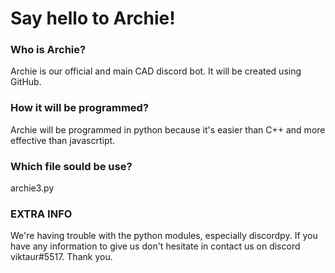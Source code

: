 # Say hello to Archie!
### Who is Archie?
Archie is our official and main CAD discord bot. It will be created using GitHub.
### How it will be programmed?
Archie will be programmed in python because it's easier than C++ and more effective than javascrtipt.
### Which file sould be use?
archie3.py
### EXTRA INFO
We're having trouble with the python modules, especially discordpy. If you have any information to give us don't hesitate in contact us on discord viktaur#5517. Thank you.
